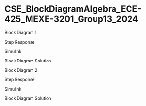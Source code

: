 # CSE_BlockDiagramAlgebra_ECE-425_MEXE-3201_Group13_2024

Block Diagram 1

Step Response

Simulink

Block Diagram Solution

Block Diagram 2

Step Response

Simulink

Block Diagram Solution
